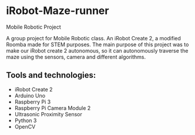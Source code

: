 
# iRobot-Maze-runner
Mobile Robotic Project

A group project for Mobile Robotic class. An iRobot Create 2, a modified Roomba made for STEM purposes.
The main purpose of this project was to make our iRobot create 2 autonomous, so it can autonomously traverse the maze using the sensors, camera and different algorithms. 


## Tools and technologies:

- iRobot Create 2 
- Arduino Uno
- Raspberry Pi 3
- Raspberry Pi Camera Module 2
- Ultrasonic Proximity Sensor
- Python 3
- OpenCV


